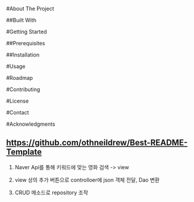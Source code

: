 #About The Project

##Built With

#Getting Started

##Prerequisites

##Installation

#Usage

#Roadmap

#Contributing

#License

#Contact

#Acknowledgments

## https://github.com/othneildrew/Best-README-Template

1. Naver Api를 통해 키워드에 맞는 영화 검색 -> view

2. view 상의 추가 버튼으로 controlloer에 json 객체 전달, Dao 변환

3. CRUD 메소드로 repository 조작
